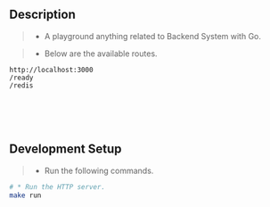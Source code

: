 ## Description

> - A playground anything related to Backend System with Go.

> - Below are the available routes.

```plaintext
http://localhost:3000
/ready
/redis
```


<br />
<br />
<br />



## Development Setup

> - Run the following commands.

```sh
# * Run the HTTP server.
make run
```
